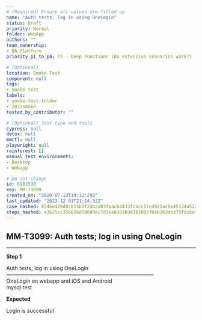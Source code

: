 ```yaml
---
# (Required) Ensure all values are filled up
name: "Auth tests; log in using OneLogin"
status: Draft
priority: Normal
folder: WebApp
authors: ""
team_ownership: 
- QA Platform
priority_p1_to_p4: P3 - Deep Functions (Do extensive scenarios work?)

# (Optional)
location: Smoke Test
component: null
tags:
- Smoke test
labels: 
- smoke-test-folder
- 2022smoke
tested_by_contributor: ""

# (Optional) Test type and tools
cypress: null
detox: null
mmctl: null
playwright: null
rainforest: []
manual_test_environments:
- Desktop
- Webapp

# Do not change
id: 6181530
key: MM-T3099
created_on: "2020-07-13T19:12:29Z"
last_updated: "2022-12-01T21:14:32Z"
case_hashed: 8546e429d0c015b7f2dbad83faacb4433fcbcc17cd922acbe45134a522fa61a340b56151fbb8fc3c7a87ebdd45e1dcf7
steps_hashed: a3625cc35b626d7d0d9ec7d3eeb3830343b300cf04b263db375fdc6dfebd37704483fa07e8ca0032b3c097df04d9eaf7
---
```


<!-- (Auto-generated) Based on frontmatter's "key" and "name" -->

## MM-T3099: Auth tests; log in using OneLogin

---

**Step 1**

Auth tests; log in using OneLogin\
————————————————————————————\
OneLogin on webapp and iOS and Android\
mysql.test

**Expected**

Login is successful
